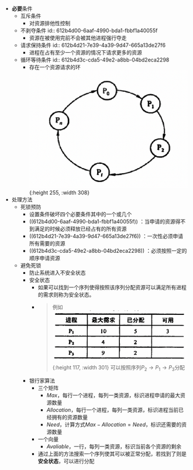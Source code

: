 - **必要**条件
	- 互斥条件
		- 对资源排他性控制
	- 不剥夺条件
	  id:: 612b4d00-6aaf-4990-bda1-fbbf1a40055f
		- 资源在被使用完前不会被其他进程强行夺走
	- 请求保持条件
	  id:: 612b4d21-7e39-4a39-9d47-665a13de27f6
		- 进程在占有至少一个资源的情况下请求更多的资源
	- 循环等待条件
	  id:: 612b4d3c-cda5-49e2-a8bb-04bd2eca2298
		- 存在一个资源请求的环
		  ![image.png](../assets/image_1630227847674_0.png){:height 255, :width 308}
- 处理方法
	- 死锁预防
		- 设置条件破坏四个必要条件其中的一个或几个
		- ((612b4d00-6aaf-4990-bda1-fbbf1a40055f)) ：当申请的资源得不到满足的时候必须释放已经占有的所有资源
		- ((612b4d21-7e39-4a39-9d47-665a13de27f6)) ：一次性必须申请所有需要的资源
		- ((612b4d3c-cda5-49e2-a8bb-04bd2eca2298)) ：必须按照一定的顺序申请资源
	- 避免死锁
		- 防止系统进入不安全状态
		- 安全状态
			- 如果可以找到一个序列使得按照该序列分配资源可以满足所有进程的需求则称为安全状态。
			-
			  > 例如
			  > ![image.png](../assets/image_1630228372016_0.png){:height 117, :width 301} 
			  > 可以按照序列$P_2 \to P_1 \to P_3$分配
		- 银行家算法
			- 三个矩阵
				- $Max$，每行一个进程，每列一类资源，标识进程申请的最大资源数量
				- $Allocation$，每行一个进程，每列一类资源，标识进程当前已经拥有的资源数量
				- $Need$，计算方式$Max - Allocation = Need$，标识还需要的资源数量
			- 一个向量
				- $Avaliable$，一行，每列一类资源，标识当前各个资源的剩余
			- 通过上面的方法搜索一个序列使其可以被正常分配，若找到了则是**安全状态**，可以进行分配